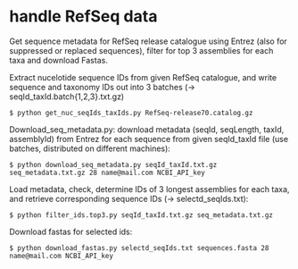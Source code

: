 # handle RefSeq data
Get sequence metadata for RefSeq release catalogue using Entrez (also for suppressed or replaced sequences), filter for top 3 assemblies for each taxa and download Fastas.

Extract nucelotide sequence IDs from given RefSeq catalogue, and write sequence and taxonomy IDs out into 3 batches (-> seqId_taxId.batch{1,2,3}.txt.gz)

    $ python get_nuc_seqIds_taxIds.py RefSeq-release70.catalog.gz

Download_seq_metadata.py: download metadata (seqId, seqLength, taxId, assemblyId) from Entrez for each sequence from given seqId_taxId file (use batches, distributed on different machines):

    $ python download_seq_metadata.py seqId_taxId.txt.gz seq_metadata.txt.gz 28 name@mail.com NCBI_API_key

Load metadata, check, determine IDs of 3 longest assemblies for each taxa, and retrieve corresponding sequence IDs (-> selectd_seqIds.txt):

    $ python filter_ids.top3.py seqId_taxId.txt.gz seq_metadata.txt.gz
    
Download fastas for selected ids:

    $ python download_fastas.py selectd_seqIds.txt sequences.fasta 28 name@mail.com NCBI_API_key
